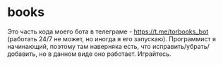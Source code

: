 # books
Это часть кода моего бота в телеграме - https://t.me/torbooks_bot (работать 24/7 не может, но иногда я его запускаю).
Программист я начинающий, поэтому там наверняка есть, что исправить/убрать/добавить, но в данном виде оно работает.
Играйтесь.
